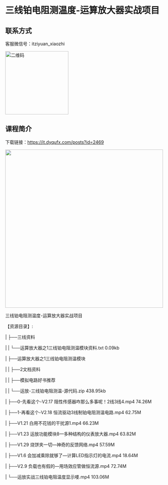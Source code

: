 # 三线铂电阻测温度-运算放大器实战项目

## 联系方式

客服微信号：itziyuan_xiaozhi

<img src="https://ziyuanyun.oss-cn-guangzhou.aliyuncs.com/common/20240614073449/666b82192834a.jpg" width="200" height="200" alt="二维码">

## 课程简介

下载链接：https://it.dyqufx.com/posts?id=2469

<img src="https://ziyuanyun.oss-cn-guangzhou.aliyuncs.com/yun/20240515184015/6644910f61ba4.jpg" width="500" alt="">

  三线铂电阻测温度-运算放大器实战项目



 【资源目录】:

 | ├──三线资料

 | | └──运算放大器之1三线铂电阻测温模块资料.txt 0.09kb

 | ├──运算放大器之1三线铂电阻测温模块

 | | ├──2文档资料

 | | ├──模拟电路好书推荐

 | | └──运放-三线铂电阻测温-源代码.zip 438.95kb

 | ├──0-先看这个-V2.17 阻性传感器咋那么多事呢！2线3线4.mp4 74.26M

 | ├──1-再看这个-V2.18 恒流驱动3线制铂电阻测温电路.mp4 62.75M

 | ├──V1.21 白用不花钱的干扰源1.mp4 66.23M

 | ├──V1.23 运放功能模块8—多种结构的仪表放大器.mp4 63.82M

 | ├──V1.29 烧饼夹一切—神奇的反馈网络.mp4 57.59M

 | ├──V1.6 会加减乘除就够了—计算LED指示灯的电流.mp4 18.64M

 | ├──V2.9 负载也有假的—用场效应管做恒流源.mp4 72.74M

 | └──运放实战三线铂电阻温度显示喽.mp4 103.06M

  